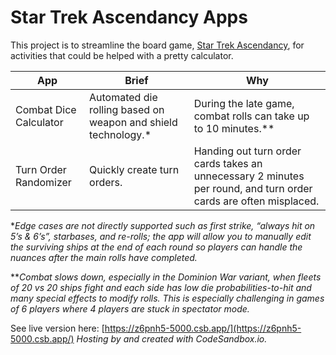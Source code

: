 # Star Trek Ascendancy Apps
This project is to streamline the board game, [Star Trek Ascendancy](https://boardgamegeek.com/boardgame/193949/star-trek-ascendancy), for activities that could be helped with a pretty calculator.

|App| Brief  | Why | 
|--|--|--|
|Combat Dice Calculator  | Automated die rolling based on weapon and shield technology.*  | During the late game, combat rolls can take up to 10 minutes.**|
|Turn Order Randomizer | Quickly create turn orders. |Handing out turn order cards takes an unnecessary 2 minutes per round, and turn order cards are often misplaced. |

 **Edge cases are not directly supported such as  first strike, “always hit on 5’s & 6’s”, starbases, and re-rolls; the app will allow you to manually edit the surviving ships at the end of each round so players can handle the nuances after the main rolls have completed.*
 
***Combat slows down, especially in the Dominion War variant, when fleets of 20 vs 20 ships fight and each side has low die probabilities-to-hit and many special effects to modify rolls. This is especially challenging in games of 6 players where 4 players are stuck in spectator mode.*

See live version here: [https://z6pnh5-5000.csb.app/](https://z6pnh5-5000.csb.app/)
*Hosting by and created with CodeSandbox.io.*
